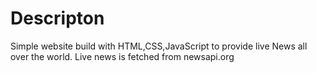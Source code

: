 # Descripton
Simple website build with HTML,CSS,JavaScript to provide live News all over the world.
Live news is fetched from newsapi.org




